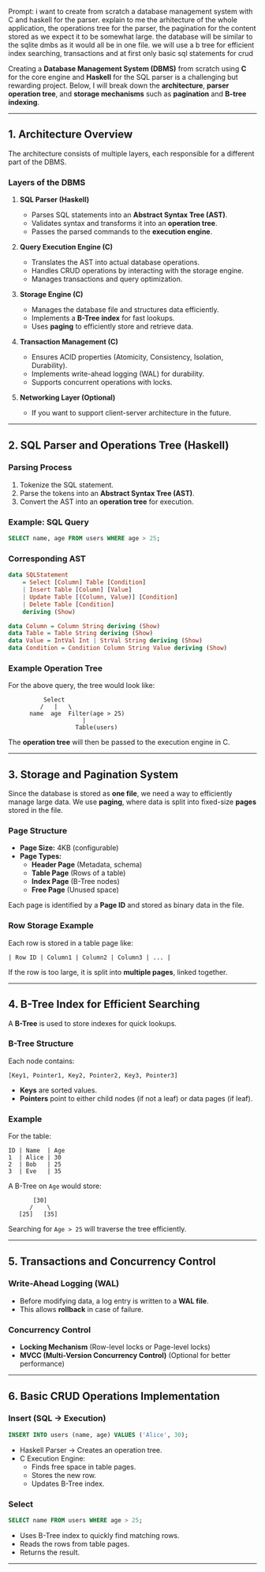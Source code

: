 Prompt: i want to create from scratch a database management system with C and haskell for the parser. explain to me the arhitecture of the whole application, the operations tree for the parser, the pagination for the content stored as we expect it to be somewhat large. the database will be similar to the sqlite dmbs as it would all be in one file. we will use a b tree for efficient index searching, transactions and at first only basic sql statements for crud

Creating a **Database Management System (DBMS)** from scratch using **C** for the core engine and **Haskell** for the SQL parser is a challenging but rewarding project. Below, I will break down the **architecture**, **parser operation tree**, and **storage mechanisms** such as **pagination** and **B-tree indexing**.

---

## **1. Architecture Overview**

The architecture consists of multiple layers, each responsible for a different part of the DBMS.

### **Layers of the DBMS**

1. **SQL Parser (Haskell)**

   - Parses SQL statements into an **Abstract Syntax Tree (AST)**.
   - Validates syntax and transforms it into an **operation tree**.
   - Passes the parsed commands to the **execution engine**.

2. **Query Execution Engine (C)**

   - Translates the AST into actual database operations.
   - Handles CRUD operations by interacting with the storage engine.
   - Manages transactions and query optimization.

3. **Storage Engine (C)**

   - Manages the database file and structures data efficiently.
   - Implements a **B-Tree index** for fast lookups.
   - Uses **paging** to efficiently store and retrieve data.

4. **Transaction Management (C)**

   - Ensures ACID properties (Atomicity, Consistency, Isolation, Durability).
   - Implements write-ahead logging (WAL) for durability.
   - Supports concurrent operations with locks.

5. **Networking Layer (Optional)**
   - If you want to support client-server architecture in the future.

---

## **2. SQL Parser and Operations Tree (Haskell)**

### **Parsing Process**

1. Tokenize the SQL statement.
2. Parse the tokens into an **Abstract Syntax Tree (AST)**.
3. Convert the AST into an **operation tree** for execution.

### **Example: SQL Query**

```sql
SELECT name, age FROM users WHERE age > 25;
```

### **Corresponding AST**

```haskell
data SQLStatement
    = Select [Column] Table [Condition]
    | Insert Table [Column] [Value]
    | Update Table [(Column, Value)] [Condition]
    | Delete Table [Condition]
    deriving (Show)

data Column = Column String deriving (Show)
data Table = Table String deriving (Show)
data Value = IntVal Int | StrVal String deriving (Show)
data Condition = Condition Column String Value deriving (Show)
```

### **Example Operation Tree**

For the above query, the tree would look like:

```
          Select
         /   |   \
      name  age  Filter(age > 25)
                     |
                   Table(users)
```

The **operation tree** will then be passed to the execution engine in C.

---

## **3. Storage and Pagination System**

Since the database is stored as **one file**, we need a way to efficiently manage large data. We use **paging**, where data is split into fixed-size **pages** stored in the file.

### **Page Structure**

- **Page Size:** 4KB (configurable)
- **Page Types:**
  - **Header Page** (Metadata, schema)
  - **Table Page** (Rows of a table)
  - **Index Page** (B-Tree nodes)
  - **Free Page** (Unused space)

Each page is identified by a **Page ID** and stored as binary data in the file.

### **Row Storage Example**

Each row is stored in a table page like:

```
| Row ID | Column1 | Column2 | Column3 | ... |
```

If the row is too large, it is split into **multiple pages**, linked together.

---

## **4. B-Tree Index for Efficient Searching**

A **B-Tree** is used to store indexes for quick lookups.

### **B-Tree Structure**

Each node contains:

```
[Key1, Pointer1, Key2, Pointer2, Key3, Pointer3]
```

- **Keys** are sorted values.
- **Pointers** point to either child nodes (if not a leaf) or data pages (if leaf).

### **Example**

For the table:

```
ID | Name  | Age
1  | Alice | 30
2  | Bob   | 25
3  | Eve   | 35
```

A B-Tree on `Age` would store:

```
       [30]
      /    \
   [25]   [35]
```

Searching for `Age > 25` will traverse the tree efficiently.

---

## **5. Transactions and Concurrency Control**

### **Write-Ahead Logging (WAL)**

- Before modifying data, a log entry is written to a **WAL file**.
- This allows **rollback** in case of failure.

### **Concurrency Control**

- **Locking Mechanism** (Row-level locks or Page-level locks)
- **MVCC (Multi-Version Concurrency Control)** (Optional for better performance)

---

## **6. Basic CRUD Operations Implementation**

### **Insert (SQL → Execution)**

```sql
INSERT INTO users (name, age) VALUES ('Alice', 30);
```

- Haskell Parser → Creates an operation tree.
- C Execution Engine:
  - Finds free space in table pages.
  - Stores the new row.
  - Updates B-Tree index.

### **Select**

```sql
SELECT name FROM users WHERE age > 25;
```

- Uses B-Tree index to quickly find matching rows.
- Reads the rows from table pages.
- Returns the result.

---
